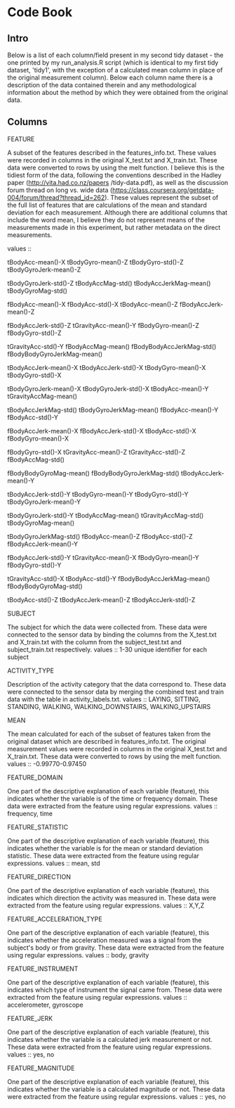 Code Book
=========


Intro
-----

Below is a list of each column/field present in my second tidy dataset - the one printed
by my run_analysis.R script (which is identical to my first tidy dataset, 'tidy1', with the 
exception of a calculated mean column in place of the original measurement column). Below 
each column name there is a description of the data contained therein and any 
methodological information about the method by which they were obtained from the 
original data.


Columns
-------

FEATURE

  A subset of the features described in the features_info.txt. These values were recorded 
  in columns in the original X_test.txt and X_train.txt. These data were converted to 
  rows by using the melt function. I believe this is the tidiest form of the data,
  following the conventions described in the Hadley paper (http://vita.had.co.nz/papers
  /tidy-data.pdf), as well as the discussion forum thread on long vs. wide data 
  (https://class.coursera.org/getdata-004/forum/thread?thread_id=262). 
  These values represent the subset of the full list of features that are calculations of 
  the mean and standard deviation for each measurement. Although there are additional 
  columns that include the word mean, I believe they do not represent means of the 
  measurements made in this experiment, but rather metadata on the direct measurements. 
  
  values ::
  
  tBodyAcc-mean()-X  tBodyGyro-mean()-Z  tBodyGyro-std()-Z  tBodyGyroJerk-mean()-Z
  
  tBodyGyroJerk-std()-Z  tBodyAccMag-std()  tBodyAccJerkMag-mean()  tBodyGyroMag-std()
  
  fBodyAcc-mean()-X  fBodyAcc-std()-X  tBodyAcc-mean()-Z  fBodyAccJerk-mean()-Z
  
  fBodyAccJerk-std()-Z  tGravityAcc-mean()-Y  fBodyGyro-mean()-Z  fBodyGyro-std()-Z
  
  tGravityAcc-std()-Y  fBodyAccMag-mean()  fBodyBodyAccJerkMag-std()  fBodyBodyGyroJerkMag-mean()
  
  tBodyAccJerk-mean()-X  tBodyAccJerk-std()-X  tBodyGyro-mean()-X  tBodyGyro-std()-X
  
  tBodyGyroJerk-mean()-X  tBodyGyroJerk-std()-X  tBodyAcc-mean()-Y  tGravityAccMag-mean()
  
  tBodyAccJerkMag-std()  tBodyGyroJerkMag-mean()  fBodyAcc-mean()-Y  fBodyAcc-std()-Y
  
  fBodyAccJerk-mean()-X  fBodyAccJerk-std()-X  tBodyAcc-std()-X  fBodyGyro-mean()-X
  
  fBodyGyro-std()-X  tGravityAcc-mean()-Z  tGravityAcc-std()-Z  fBodyAccMag-std()
  
  fBodyBodyGyroMag-mean()  fBodyBodyGyroJerkMag-std()  tBodyAccJerk-mean()-Y
  
  tBodyAccJerk-std()-Y  tBodyGyro-mean()-Y  tBodyGyro-std()-Y  tBodyGyroJerk-mean()-Y
  
  tBodyGyroJerk-std()-Y  tBodyAccMag-mean()  tGravityAccMag-std()  tBodyGyroMag-mean()
  
  tBodyGyroJerkMag-std()  fBodyAcc-mean()-Z  fBodyAcc-std()-Z  fBodyAccJerk-mean()-Y
  
  fBodyAccJerk-std()-Y  tGravityAcc-mean()-X  fBodyGyro-mean()-Y  fBodyGyro-std()-Y
  
  tGravityAcc-std()-X  tBodyAcc-std()-Y  fBodyBodyAccJerkMag-mean()  fBodyBodyGyroMag-std()
  
  tBodyAcc-std()-Z  tBodyAccJerk-mean()-Z  tBodyAccJerk-std()-Z


SUBJECT

  The subject for which the data were collected from. These data were connected to the 
  sensor data by binding the columns from the X_test.txt and X_train.txt with the 
  column from the subject_test.txt and subject_train.txt respectively.
  values :: 1-30 unique identifier for each subject


ACTIVITY_TYPE

  Description of the activity category that the data correspond to. These data were
  connected to the sensor data by merging the combined test and train data with the
  table in activity_labels.txt. 
  values :: LAYING, SITTING, STANDING, WALKING,  WALKING_DOWNSTAIRS,  WALKING_UPSTAIRS


MEAN

  The mean calculated for each of the subset of features taken from the original dataset
  which are described in features_info.txt. The original measurement values were 
  recorded in columns in the original X_test.txt and X_train.txt. These 
  data were converted to rows by using the melt function. 
  values :: -0.99770-0.97450


FEATURE_DOMAIN

  One part of the descriptive explanation of each variable (feature), this indicates 
  whether the variable is of the time or frequency domain. These data were extracted
  from the feature using regular expressions.
  values :: frequency, time
  

FEATURE_STATISTIC

  One part of the descriptive explanation of each variable (feature), this indicates 
  whether the variable is for the mean or standard deviation statistic. These data were 
  extracted from the feature using regular expressions.
  values :: mean, std


FEATURE_DIRECTION

  One part of the descriptive explanation of each variable (feature), this indicates 
  which direction the activity was measured in. These data were extracted  from the
  feature using regular expressions.
  values :: X,Y,Z


FEATURE_ACCELERATION_TYPE

  One part of the descriptive explanation of each variable (feature), this indicates 
  whether the acceleration measured was a signal from the subject's body or from
  gravity. These data were extracted from the feature using regular expressions.
  values :: body, gravity
  

FEATURE_INSTRUMENT

  One part of the descriptive explanation of each variable (feature), this indicates 
  which type of instrument the signal came from. These data were extracted
  from the feature using regular expressions.
  values :: accelerometer, gyroscope
  

FEATURE_JERK

  One part of the descriptive explanation of each variable (feature), this indicates 
  whether the variable is a calculated jerk measurement or not. These data were 
  extracted from the feature using regular expressions.
  values :: yes, no
  

FEATURE_MAGNITUDE

  One part of the descriptive explanation of each variable (feature), this indicates 
  whether the variable is a calculated magnitude or not. These data were extracted
  from the feature using regular expressions.
  values :: yes, no